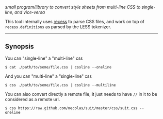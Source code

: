 
*small program/library to convert style sheets from multi-line CSS to single-line, and vice-versa*

This tool internally uses [recess][] to parse CSS files, and work on top
of `recess.definitions` as parsed by the LESS tokenizer.

---

## Synopsis

You can "single-line" a "multi-line" css

    $ cat ./path/to/some/file.css | cssline --oneline

And you can "multi-line" a "single-line" css

    $ css ./path/to/some/file.css | cssline --multiline

You can also convert directly a remote file, it just needs to have `//` in
it to be considered as a remote url.

    $ css https://raw.github.com/necolas/suit/master/css/suit.css --oneline

[recess]: http://twitter.github.com/recess

